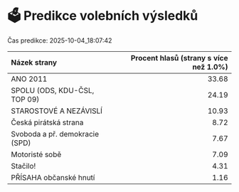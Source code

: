 # 🗳️ Predikce volebních výsledků

Čas predikce: 2025-10-04_18:07:42

| Názek strany                   |   Procent hlasů (strany s více než 1.0%) |
|:-------------------------------|-----------------------------------------:|
| ANO 2011                       |                                    33.68 |
| SPOLU (ODS, KDU-ČSL, TOP 09)   |                                    24.19 |
| STAROSTOVÉ A NEZÁVISLÍ         |                                    10.93 |
| Česká pirátská strana          |                                     8.72 |
| Svoboda a př. demokracie (SPD) |                                     7.67 |
| Motoristé sobě                 |                                     7.09 |
| Stačilo!                       |                                     4.31 |
| PŘÍSAHA občanské hnutí         |                                     1.16 |